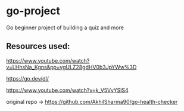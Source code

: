 # go-project
Go beginner project of building a quiz and more




## Resources used: 

https://www.youtube.com/watch?v=LHhsNa_Kgns&pp=ygULZ28gdHV0b3JpYWw%3D

https://go.dev/dl/

https://www.youtube.com/watch?v=k_V5VvYSlS4 

original repo -> https://github.com/AkhilSharma90/go-health-checker